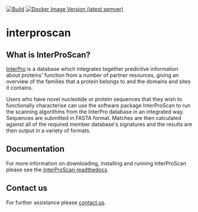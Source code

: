 [![Build](https://github.com/ebi-pf-team/interproscan/actions/workflows/build-test.yml/badge.svg?branch=develop)](https://github.com/ebi-pf-team/interproscan/actions/workflows/build-test.yml)
[![Docker Image Version (latest semver)](https://img.shields.io/docker/v/interpro/interproscan?label=Docker)](https://hub.docker.com/r/interpro/interproscan)

# interproscan

## What is InterProScan?
[InterPro](http://www.ebi.ac.uk/interpro/) is a database which integrates together predictive information about proteins' function from a number of partner resources, giving an overview of the families that a protein belongs to and the domains and sites it contains.

Users who have novel nucleotide or protein sequences that they wish to functionally characterise can use the software package InterProScan to run the scanning algorithms from the InterPro database in an integrated way.  Sequences are submitted in FASTA format. Matches are then calculated against all of the required member database's signatures and the results are then output in a variety of formats.

## Documentation

For more information on downloading, installing and running InterProScan please see the [InterProScan readthedocs](https://interproscan-docs.readthedocs.io).

## Contact us

For further assistance please [contact us](http://www.ebi.ac.uk/support/interproscan).
